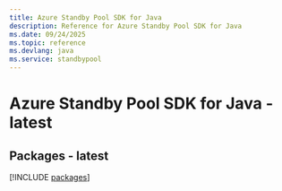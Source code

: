 ```yaml
---
title: Azure Standby Pool SDK for Java
description: Reference for Azure Standby Pool SDK for Java
ms.date: 09/24/2025
ms.topic: reference
ms.devlang: java
ms.service: standbypool
---
```

# Azure Standby Pool SDK for Java - latest
## Packages - latest
[!INCLUDE [packages](standby-pool-index.md)]